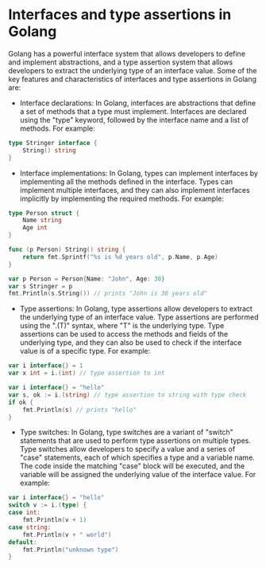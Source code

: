 # Interfaces and type assertions in Golang

Golang has a powerful interface system that allows developers to define and implement abstractions, and a type assertion system that allows developers to extract the underlying type of an interface value. Some of the key features and characteristics of interfaces and type assertions in Golang are:

- Interface declarations: In Golang, interfaces are abstractions that define a set of methods that a type must implement. Interfaces are declared using the "type" keyword, followed by the interface name and a list of methods. For example:

```go
type Stringer interface {
    String() string
}
```

- Interface implementations: In Golang, types can implement interfaces by implementing all the methods defined in the interface. Types can implement multiple interfaces, and they can also implement interfaces implicitly by implementing the required methods. For example:

```go
type Person struct {
    Name string
    Age int
}

func (p Person) String() string {
    return fmt.Sprintf("%s is %d years old", p.Name, p.Age)
}

var p Person = Person{Name: "John", Age: 30}
var s Stringer = p
fmt.Println(s.String()) // prints "John is 30 years old"
```

- Type assertions: In Golang, type assertions allow developers to extract the underlying type of an interface value. Type assertions are performed using the ".(T)" syntax, where "T" is the underlying type. Type assertions can be used to access the methods and fields of the underlying type, and they can also be used to check if the interface value is of a specific type. For example:

```go
var i interface{} = 1
var x int = i.(int) // type assertion to int

var i interface{} = "hello"
var s, ok := i.(string) // type assertion to string with type check
if ok {
    fmt.Println(s) // prints "hello"
}
```

- Type switches: In Golang, type switches are a variant of "switch" statements that are used to perform type assertions on multiple types. Type switches allow developers to specify a value and a series of "case" statements, each of which specifies a type and a variable name. The code inside the matching "case" block will be executed, and the variable will be assigned the underlying value of the interface value. For example:

```go
var i interface{} = "hello"
switch v := i.(type) {
case int:
    fmt.Println(v + 1)
case string:
    fmt.Println(v + " world")
default:
    fmt.Println("unknown type")
}
```
